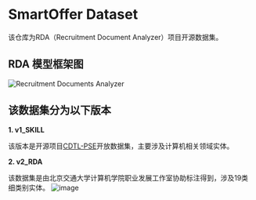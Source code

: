# SmartOffer Dataset
该仓库为RDA（Recruitment Document Analyzer）项目开源数据集。

## RDA 模型框架图
![Recruitment Documents Analyzer](https://user-images.githubusercontent.com/79565908/231931988-8644ab1f-d55e-46c3-bbf2-31462b113a5d.png)



## 该数据集分为以下版本
**1. v1_SKILL**

  该版本是开源项目[CDTL-PSE](https://github.com/ypycsy/CDTL-PSE)开放数据集，主要涉及计算机相关领域实体。
  
**2. v2_RDA**

  该数据集是由北京交通大学计算机学院职业发展工作室协助标注得到，涉及19类细类别实体。
 ![image](https://user-images.githubusercontent.com/79565908/231932102-81db9d09-4cf8-4fbc-9574-0b984b8d4c59.png)

